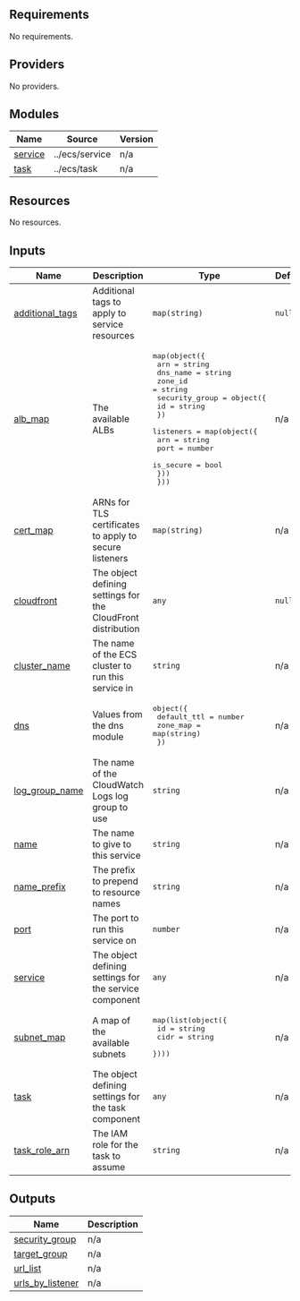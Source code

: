 <!-- BEGIN_TF_DOCS -->
## Requirements

No requirements.

## Providers

No providers.

## Modules

| Name | Source | Version |
|------|--------|---------|
| <a name="module_service"></a> [service](#module\_service) | ../ecs/service | n/a |
| <a name="module_task"></a> [task](#module\_task) | ../ecs/task | n/a |

## Resources

No resources.

## Inputs

| Name | Description | Type | Default | Required |
|------|-------------|------|---------|:--------:|
| <a name="input_additional_tags"></a> [additional\_tags](#input\_additional\_tags) | Additional tags to apply to service resources | `map(string)` | `null` | no |
| <a name="input_alb_map"></a> [alb\_map](#input\_alb\_map) | The available ALBs | <pre>map(object({<br>    arn      = string<br>    dns_name = string<br>    zone_id  = string<br>    security_group = object({<br>      id = string<br>    })<br>    listeners = map(object({<br>      arn       = string<br>      port      = number<br>      is_secure = bool<br>    }))<br>  }))</pre> | n/a | yes |
| <a name="input_cert_map"></a> [cert\_map](#input\_cert\_map) | ARNs for TLS certificates to apply to secure listeners | `map(string)` | n/a | yes |
| <a name="input_cloudfront"></a> [cloudfront](#input\_cloudfront) | The object defining settings for the CloudFront distribution | `any` | `null` | no |
| <a name="input_cluster_name"></a> [cluster\_name](#input\_cluster\_name) | The name of the ECS cluster to run this service in | `string` | n/a | yes |
| <a name="input_dns"></a> [dns](#input\_dns) | Values from the dns module | <pre>object({<br>    default_ttl = number<br>    zone_map    = map(string)<br>  })</pre> | n/a | yes |
| <a name="input_log_group_name"></a> [log\_group\_name](#input\_log\_group\_name) | The name of the CloudWatch Logs log group to use | `string` | n/a | yes |
| <a name="input_name"></a> [name](#input\_name) | The name to give to this service | `string` | n/a | yes |
| <a name="input_name_prefix"></a> [name\_prefix](#input\_name\_prefix) | The prefix to prepend to resource names | `string` | n/a | yes |
| <a name="input_port"></a> [port](#input\_port) | The port to run this service on | `number` | n/a | yes |
| <a name="input_service"></a> [service](#input\_service) | The object defining settings for the service component | `any` | n/a | yes |
| <a name="input_subnet_map"></a> [subnet\_map](#input\_subnet\_map) | A map of the available subnets | <pre>map(list(object({<br>    id   = string<br>    cidr = string<br>  })))</pre> | n/a | yes |
| <a name="input_task"></a> [task](#input\_task) | The object defining settings for the task component | `any` | n/a | yes |
| <a name="input_task_role_arn"></a> [task\_role\_arn](#input\_task\_role\_arn) | The IAM role for the task to assume | `string` | n/a | yes |

## Outputs

| Name | Description |
|------|-------------|
| <a name="output_security_group"></a> [security\_group](#output\_security\_group) | n/a |
| <a name="output_target_group"></a> [target\_group](#output\_target\_group) | n/a |
| <a name="output_url_list"></a> [url\_list](#output\_url\_list) | n/a |
| <a name="output_urls_by_listener"></a> [urls\_by\_listener](#output\_urls\_by\_listener) | n/a |
<!-- END_TF_DOCS -->